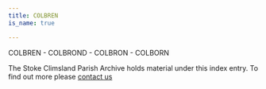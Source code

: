 ```yaml
---
title: COLBREN
is_name: true

---
```


COLBREN - COLBROND - COLBRON - COLBORN


The Stoke Climsland Parish Archive holds material under this index entry. To find out more please [contact us](/contact/)
